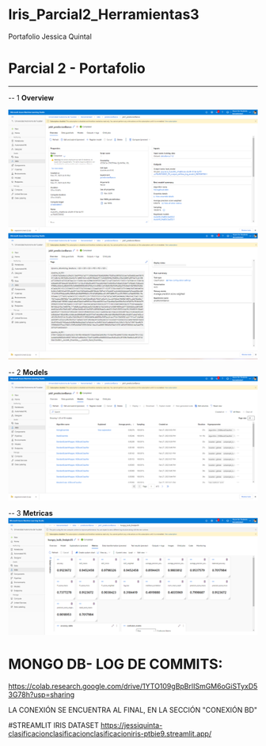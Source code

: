 # Iris_Parcial2_Herramientas3
Portafolio Jessica Quintal
# Parcial 2 - Portafolio
------------------------
-- 1 **Overview**<br>

![Overview](https://github.com/JessiQuintal/herramientas3_2023/blob/main/Overview1.png)
![Overview](https://github.com/JessiQuintal/herramientas3_2023/blob/main/Overview2.png)

-- 2 **Models**<br>
![Overview](https://github.com/JessiQuintal/herramientas3_2023/blob/main/MODELS.png)

-- 3 **Metricas**<br>
![Overview](https://github.com/JessiQuintal/herramientas3_2023/blob/main/MODELO.png)

# MONGO DB- LOG DE COMMITS:
https://colab.research.google.com/drive/1YTO109gBpBrlISmGM6oGiSTyxD53G78h?usp=sharing

LA CONEXIÓN SE ENCUENTRA AL FINAL, EN LA SECCIÓN "CONEXIÓN BD"

#STREAMLIT IRIS DATASET
https://jessiquinta-clasificacionclasificacionclasificacioniris-ptbie9.streamlit.app/

